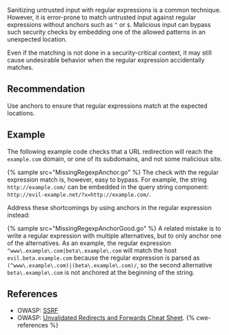 Sanitizing untrusted input with regular expressions is a common technique. However, it is error-prone to match untrusted input against regular expressions without anchors such as `^` or `$`. Malicious input can bypass such security checks by embedding one of the allowed patterns in an unexpected location.

Even if the matching is not done in a security-critical context, it may still cause undesirable behavior when the regular expression accidentally matches.


## Recommendation
Use anchors to ensure that regular expressions match at the expected locations.


## Example
The following example code checks that a URL redirection will reach the `example.com` domain, or one of its subdomains, and not some malicious site.

{% sample src="MissingRegexpAnchor.go" %}
The check with the regular expression match is, however, easy to bypass. For example, the string `http://example.com/` can be embedded in the query string component: `http://evil-example.net/?x=http://example.com/`.

Address these shortcomings by using anchors in the regular expression instead:

{% sample src="MissingRegexpAnchorGood.go" %}
A related mistake is to write a regular expression with multiple alternatives, but to only anchor one of the alternatives. As an example, the regular expression `^www\.example\.com|beta\.example\.com` will match the host `evil.beta.example.com` because the regular expression is parsed as `(^www\.example\.com)|(beta\.example\.com)/`, so the second alternative `beta\.example\.com` is not anchored at the beginning of the string.


## References
* OWASP: [SSRF](https://www.owasp.org/index.php/Server_Side_Request_Forgery)
* OWASP: [Unvalidated Redirects and Forwards Cheat Sheet](https://cheatsheetseries.owasp.org/cheatsheets/Unvalidated_Redirects_and_Forwards_Cheat_Sheet.html).
{% cwe-references %}
